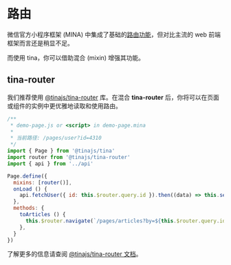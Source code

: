 # 路由
微信官方小程序框架 (MINA) 中集成了基础的[路由功能](https://mp.weixin.qq.com/debug/wxadoc/dev/framework/app-service/route.html)，但对比主流的 web 前端框架而言还是稍显不足。

而使用 tina，你可以借助混合 (mixin) 增强其功能。

## tina-router
我们推荐使用 [@tinajs/tina-router](https://github.com/tinajs/tina-router) 库。在混合 **tina-router** 后，你将可以在页面或组件的实例中更优雅地读取和使用路由。

```javascript
/**
 * demo-page.js or <script> in demo-page.mina
 *
 * 当前路径: /pages/user?id=4310
 */
import { Page } from '@tinajs/tina'
import router from '@tinajs/tina-router'
import { api } from '../api'

Page.define({
  mixins: [router()],
  onLoad () {
    api.fetchUser({ id: this.$router.query.id }).then((data) => this.setData(data))
  },
  methods: {
    toArticles () {
      this.$router.navigate(`/pages/articles?by=${this.$router.query.id}`)
    },
  }
})
```

了解更多的信息请查阅 [@tinajs/tina-router 文档](https://github.com/tinajs/tina-router)。
